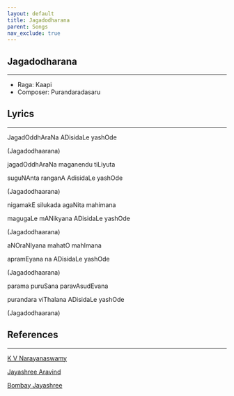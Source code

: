 ```yaml
---
layout: default
title: Jagadodharana
parent: Songs
nav_exclude: true
---
```


## Jagadodharana
---
- Raga: Kaapi
- Composer: Purandaradasaru

## Lyrics
---
JagadOddhAraNa ADisidaLe yashOde

(Jagadodhaarana)

jagadOddhAraNa maganendu tiLiyuta

suguNAnta ranganA AdisidaLe yashOde

(Jagadodhaarana)

nigamakE silukada agaNita mahimana

magugaLe mANikyana ADisidaLe yashOde

(Jagadodhaarana)

aNOraNIyana mahatO mahImana

apramEyana na ADisidaLe yashOde

(Jagadodhaarana)

parama puruSana paravAsudEvana

purandara viThalana ADisidaLe yashOde

(Jagadodhaarana)

## References
---
[K V Narayanaswamy](https://open.spotify.com/track/0V2TU5Yknapppxkjk5LAp5?si=lslEILdnSnOth9k_lY8SMw)

[Jayashree Aravind](https://open.spotify.com/track/1j5H77ZrKcQm2hqBkplUcf?si=GYRcK-LVSKOtFFyuTKAOyA)

[Bombay Jayashree](https://open.spotify.com/track/3lsFO1m7QK0Y5DvZRpBD7z?si=Htf0eeZYTsWoi0yt2H7nJQ)
